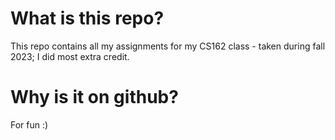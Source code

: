 # What is this repo?
This repo contains all my assignments for my CS162 class - taken during fall 2023; I did most extra credit.

# Why is it on github?
For fun :)

